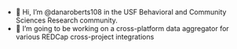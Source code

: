 - 👋 Hi, I’m @danaroberts108 in the USF Behavioral and Community Sciences Research community.
- 👀 I’m going to be working on a cross-platform data aggregator for various REDCap cross-project integrations

<!---
danaroberts108/danaroberts108 is a ✨ special ✨ repository because its `README.md` (this file) appears on your GitHub profile.
You can click the Preview link to take a look at your changes.
--->
